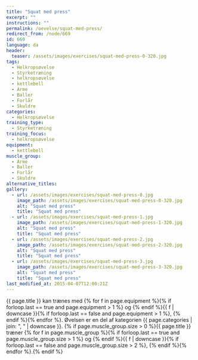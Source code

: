 ```yaml
---
title: "Squat med press"
excerpt: ""
instructions: ""
permalink: /oevelse/squat-med-press/
redirect_from: /node/669
id: 669
language: da
header:
  teaser: /assets/images/exercises/squat-med-press-0-320.jpg
tags:
  - Helkropsøvelse
  - Styrketræning
  - helkropsøvelse
  - kettlebell
  - Arme
  - Baller
  - Forlår
  - Skuldre
categories:
  - Helkropsøvelse
training_type:
  - Styrketræning
training_focus:
  - helkropsøvelse
equipment:
  - kettlebell
muscle_group:
  - Arme
  - Baller
  - Forlår
  - Skuldre
alternative_titles:
gallery:
  - url: /assets/images/exercises/squat-med-press-0.jpg
    image_path: /assets/images/exercises/squat-med-press-0-320.jpg
    alt: "Squat med press"
    title: "Squat med press"
  - url: /assets/images/exercises/squat-med-press-1.jpg
    image_path: /assets/images/exercises/squat-med-press-1-320.jpg
    alt: "Squat med press"
    title: "Squat med press"
  - url: /assets/images/exercises/squat-med-press-2.jpg
    image_path: /assets/images/exercises/squat-med-press-2-320.jpg
    alt: "Squat med press"
    title: "Squat med press"
  - url: /assets/images/exercises/squat-med-press-3.jpg
    image_path: /assets/images/exercises/squat-med-press-3-320.jpg
    alt: "Squat med press"
    title: "Squat med press"
last_modified_at: 2015-04-07T12:00:21Z
---
```

{{ page.title }} kan trænes med {% for f in page.equipment %}{% if forloop.last == true and page.equipment > 1 %} og {% endif %}{{ f | downcase  }}{% if forloop.last == false and page.equipment > 1 %}, {% endif %}{% endfor %}. Øvelsen er en del af kategorien {{ page.categories | join: ", " | downcase }}. {% if page.muscle_group.size > 0 %}{{ page.title }} træner {% for f in page.muscle_group %}{% if forloop.last == true and page.muscle_group.size > 1 %} og {% endif %}{{ f | downcase }}{% if forloop.last == false and page.muscle_group.size > 2 %}, {% endif %}{% endfor %}.{% endif %}

